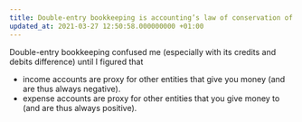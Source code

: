 ```yaml
---
title: Double-entry bookkeeping is accounting’s law of conservation of energy
updated_at: 2021-03-27 12:50:58.000000000 +01:00
---
```



Double-entry bookkeeping confused me (especially with its credits and debits difference) until I figured that 

* income accounts are proxy for other entities that give you money (and are thus always negative).
* expense accounts are proxy for other entities that you give money to (and are thus always positive).